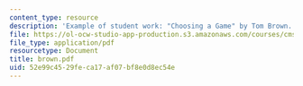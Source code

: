```yaml
---
content_type: resource
description: 'Example of student work: "Choosing a Game" by Tom Brown.'
file: https://ol-ocw-studio-app-production.s3.amazonaws.com/courses/cms-600-videogame-theory-and-analysis-fall-2007/52e99c4529feca17af07bf8e0d8ec54e_brown.pdf
file_type: application/pdf
resourcetype: Document
title: brown.pdf
uid: 52e99c45-29fe-ca17-af07-bf8e0d8ec54e
---
```

